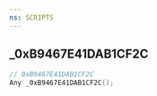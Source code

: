 ```yaml
---
ns: SCRIPTS
---
```

## _0xB9467E41DAB1CF2C

```c
// 0xB9467E41DAB1CF2C
Any _0xB9467E41DAB1CF2C();
```

